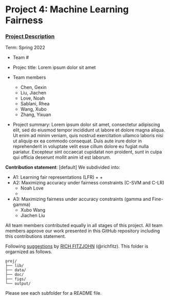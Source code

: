 # Project 4: Machine Learning Fairness

### [Project Description](doc/project4_desc.md)

Term: Spring 2022

+ Team #
+ Projec title: Lorem ipsum dolor sit amet
+ Team members

	+ Chen, Gexin 
	+ Liu, Jiachen 
	+ Love, Noah
	+ Sablani, Rhea 
	+ Wang, Xubo 
	+ Zhang, Yixuan

+ Project summary: Lorem ipsum dolor sit amet, consectetur adipiscing elit, sed do eiusmod tempor incididunt ut labore et dolore magna aliqua. Ut enim ad minim veniam, quis nostrud exercitation ullamco laboris nisi ut aliquip ex ea commodo consequat. Duis aute irure dolor in reprehenderit in voluptate velit esse cillum dolore eu fugiat nulla pariatur. Excepteur sint occaecat cupidatat non proident, sunt in culpa qui officia deserunt mollit anim id est laborum.
	
**Contribution statement**: [default] 
We subdivided into: 

+ A1: Learning fair representations (LFR)
	+
	+
+ A2: Maximizing accuracy under fairness constraints (C-SVM and C-LR)
	+ Noah Love
	+
+ A3: Maximizing fairness under accuracy constraints (gamma and Fine-gamma)
	+ Xubo Wang
	+ Jiachen Liu


All team members contributed equally in all stages of this project. All team members approve our work presented in this GitHub repository including this contributions statement. 

Following [suggestions](http://nicercode.github.io/blog/2013-04-05-projects/) by [RICH FITZJOHN](http://nicercode.github.io/about/#Team) (@richfitz). This folder is orgarnized as follows.

```
proj/
├── lib/
├── data/
├── doc/
├── figs/
└── output/
```

Please see each subfolder for a README file.
